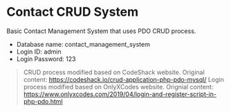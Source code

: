 # Contact CRUD System
Basic Contact Management System that uses PDO CRUD process.

- Database name: contact_management_system
- Login ID: admin
- Login Password: 123

> CRUD process modified based on CodeShack website. Original content: https://codeshack.io/crud-application-php-pdo-mysql/
> Login process modified based on OnlyXCodes website. Orignial content: https://www.onlyxcodes.com/2019/04/login-and-register-script-in-php-pdo.html
